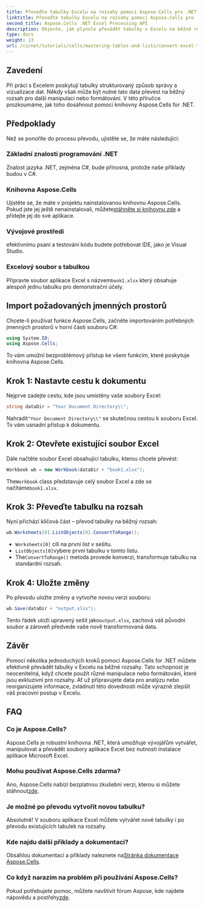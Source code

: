 ```yaml
---
title: Převeďte tabulky Excelu na rozsahy pomocí Aspose.Cells pro .NET
linktitle: Převeďte tabulky Excelu na rozsahy pomocí Aspose.Cells pro .NET
second_title: Aspose.Cells .NET Excel Processing API
description: Objevte, jak plynule převádět tabulky v Excelu na běžné rozsahy pomocí výkonné knihovny Aspose.Cells for .NET. Tento podrobný průvodce pokrývá vše od nastavení prostředí až po provedení převodu.
type: docs
weight: 13
url: /cs/net/tutorials/cells/mastering-tables-and-lists/convert-excel-tables-to-range/
---
```

## Zavedení

Při práci s Excelem poskytují tabulky strukturovaný způsob správy a vizualizace dat. Někdy však může být nutné tato data převést na běžný rozsah pro další manipulaci nebo formátování. V této příručce prozkoumáme, jak toho dosáhnout pomocí knihovny Aspose.Cells for .NET.

## Předpoklady
Než se ponoříte do procesu převodu, ujistěte se, že máte následující:

### Základní znalosti programování .NET
Znalost jazyka .NET, zejména C#, bude přínosná, protože naše příklady budou v C#.

### Knihovna Aspose.Cells
 Ujistěte se, že máte v projektu nainstalovanou knihovnu Aspose.Cells. Pokud jste jej ještě nenainstalovali, můžete[stáhněte si knihovnu zde](https://releases.aspose.com/cells/net/) a přidejte jej do své aplikace.

### Vývojové prostředí
efektivnímu psaní a testování kódu budete potřebovat IDE, jako je Visual Studio.

### Excelový soubor s tabulkou
 Připravte soubor aplikace Excel s názvem`book1.xlsx` který obsahuje alespoň jednu tabulku pro demonstrační účely.

## Import požadovaných jmenných prostorů
Chcete-li používat funkce Aspose.Cells, začněte importováním potřebných jmenných prostorů v horní části souboru C#:

```csharp
using System.IO;
using Aspose.Cells;
```

To vám umožní bezproblémový přístup ke všem funkcím, které poskytuje knihovna Aspose.Cells.

## Krok 1: Nastavte cestu k dokumentu
Nejprve zadejte cestu, kde jsou umístěny vaše soubory Excel:

```csharp
string dataDir = "Your Document Directory\\";
```
 Nahradit`"Your Document Directory\\"` se skutečnou cestou k souboru Excel. To vám usnadní přístup k dokumentu.

## Krok 2: Otevřete existující soubor Excel
Dále načtěte soubor Excel obsahující tabulku, kterou chcete převést:

```csharp
Workbook wb = new Workbook(dataDir + "book1.xlsx");
```
 The`Workbook` class představuje celý soubor Excel a zde se načítáme`book1.xlsx`.

## Krok 3: Převeďte tabulku na rozsah
Nyní přichází klíčová část – převod tabulky na běžný rozsah:

```csharp
wb.Worksheets[0].ListObjects[0].ConvertToRange();
```

- `Worksheets[0]` cílí na první list v sešitu.
- `ListObjects[0]`vybere první tabulku v tomto listu.
-  The`ConvertToRange()` metoda provede konverzi, transformuje tabulku na standardní rozsah.

## Krok 4: Uložte změny
Po převodu uložte změny a vytvořte novou verzi souboru:

```csharp
wb.Save(dataDir + "output.xlsx");
```
 Tento řádek uloží upravený sešit jako`output.xlsx`, zachová váš původní soubor a zároveň předvede vaše nově transformovaná data.

## Závěr
Pomocí několika jednoduchých kroků pomocí Aspose.Cells for .NET můžete efektivně převádět tabulky v Excelu na běžné rozsahy. Tato schopnost je neocenitelná, když chcete použít různé manipulace nebo formátování, které jsou exkluzivní pro rozsahy. Ať už připravujete data pro analýzu nebo reorganizujete informace, zvládnutí této dovednosti může výrazně zlepšit váš pracovní postup v Excelu.

## FAQ

### Co je Aspose.Cells?
Aspose.Cells je robustní knihovna .NET, která umožňuje vývojářům vytvářet, manipulovat a převádět soubory aplikace Excel bez nutnosti instalace aplikace Microsoft Excel.

### Mohu používat Aspose.Cells zdarma?
Ano, Aspose.Cells nabízí bezplatnou zkušební verzi, kterou si můžete stáhnout[zde](https://releases.aspose.com/cells/net/).

### Je možné po převodu vytvořit novou tabulku?
Absolutně! V souboru aplikace Excel můžete vytvářet nové tabulky i po převodu existujících tabulek na rozsahy.

### Kde najdu další příklady a dokumentaci?
 Obsáhlou dokumentaci a příklady naleznete na[Stránka dokumentace Aspose.Cells](https://reference.aspose.com/cells/net/).

### Co když narazím na problém při používání Aspose.Cells?
 Pokud potřebujete pomoc, můžete navštívit fórum Aspose, kde najdete nápovědu a postřehy[zde](https://forum.aspose.com/c/cells/9).
